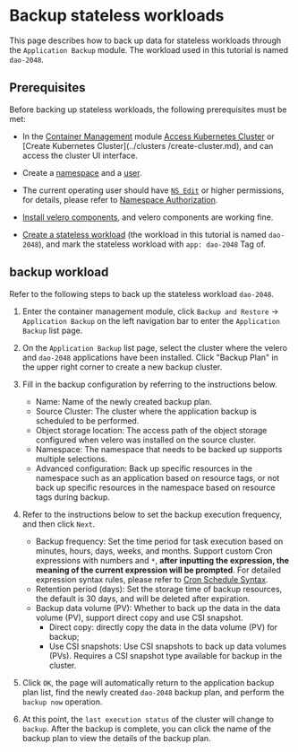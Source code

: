 # Backup stateless workloads

This page describes how to back up data for stateless workloads through the `Application Backup` module. The workload used in this tutorial is named `dao-2048`.

## Prerequisites

Before backing up stateless workloads, the following prerequisites must be met:

- In the [Container Management](../../intro/what.md) module [Access Kubernetes Cluster](../clusters/integrate-cluster.md) or [Create Kubernetes Cluster](../clusters /create-cluster.md), and can access the cluster UI interface.

- Create a [namespace](../namespaces/createns.md) and a [user](../../../ghippo/user-guide/access-control/user.md).

- The current operating user should have [`NS Edit`](../permissions/permission-brief.md#ns-edit) or higher permissions, for details, please refer to [Namespace Authorization](../namespaces/createns.md).

- [Install velero components](install-velero.md), and velero components are working fine.

- [Create a stateless workload](../workloads/create-deployment.md) (the workload in this tutorial is named `dao-2048`), and mark the stateless workload with `app: dao-2048` Tag of.

## backup workload

Refer to the following steps to back up the stateless workload `dao-2048`.

1. Enter the container management module, click `Backup and Restore` -> `Application Backup` on the left navigation bar to enter the `Application Backup` list page.

    

2. On the `Application Backup` list page, select the cluster where the velero and `dao-2048` applications have been installed. Click "Backup Plan" in the upper right corner to create a new backup cluster.

    

3. Fill in the backup configuration by referring to the instructions below.

    - Name: Name of the newly created backup plan.
    - Source Cluster: The cluster where the application backup is scheduled to be performed.
    - Object storage location: The access path of the object storage configured when velero was installed on the source cluster.
    - Namespace: The namespace that needs to be backed up supports multiple selections.
    - Advanced configuration: Back up specific resources in the namespace such as an application based on resource tags, or not back up specific resources in the namespace based on resource tags during backup.

        

4. Refer to the instructions below to set the backup execution frequency, and then click `Next`.

    - Backup frequency: Set the time period for task execution based on minutes, hours, days, weeks, and months. Support custom Cron expressions with numbers and `*`, **after inputting the expression, the meaning of the current expression will be prompted**. For detailed expression syntax rules, please refer to [Cron Schedule Syntax](https://kubernetes.io/docs/concepts/workloads/controllers/cron-jobs/#cron-schedule-syntax).
    - Retention period (days): Set the storage time of backup resources, the default is 30 days, and will be deleted after expiration.
    - Backup data volume (PV): Whether to back up the data in the data volume (PV), support direct copy and use CSI snapshot.
        - Direct copy: directly copy the data in the data volume (PV) for backup;
        - Use CSI snapshots: Use CSI snapshots to back up data volumes (PVs). Requires a CSI snapshot type available for backup in the cluster.

            

5. Click `OK`, the page will automatically return to the application backup plan list, find the newly created `dao-2048` backup plan, and perform the `backup now` operation.

    

6. At this point, the `last execution status` of the cluster will change to `backup`. After the backup is complete, you can click the name of the backup plan to view the details of the backup plan.

    